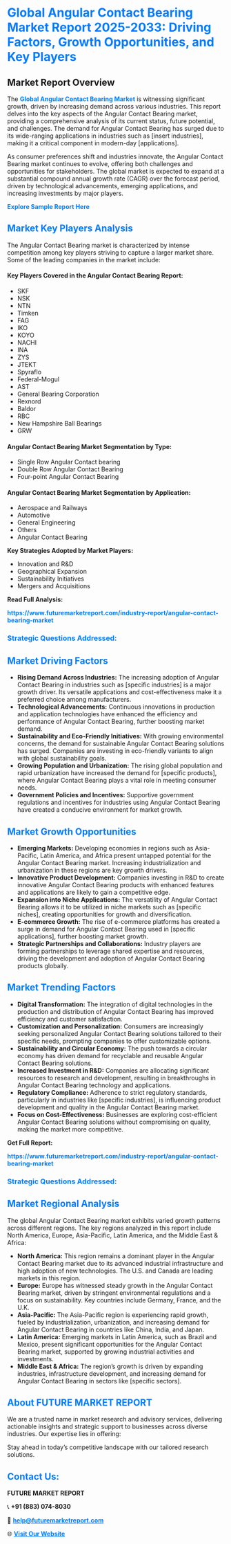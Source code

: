 <h1 style="color: #007BFF;">Global Angular Contact Bearing Market Report 2025-2033: Driving Factors, Growth Opportunities, and Key Players</h1>

<section id="overview">
<h2>Market Report Overview</h2>
<p>The <a href="https://www.futuremarketreport.com/industry-report/angular-contact-bearing-market" style="color: #007BFF; text-decoration: none;"><strong>Global Angular Contact Bearing Market</strong></a> is witnessing significant growth, driven by increasing demand across various industries. This report delves into the key aspects of the Angular Contact Bearing market, providing a comprehensive analysis of its current status, future potential, and challenges. The demand for Angular Contact Bearing has surged due to its wide-ranging applications in industries such as [insert industries], making it a critical component in modern-day [applications].</p>
<p>As consumer preferences shift and industries innovate, the Angular Contact Bearing market continues to evolve, offering both challenges and opportunities for stakeholders. The global market is expected to expand at a substantial compound annual growth rate (CAGR) over the forecast period, driven by technological advancements, emerging applications, and increasing investments by major players.</p>
</section>

<section id="overview">
<p><a href="https://www.futuremarketreport.com/request-sample/reportId=120054" style="color: #007BFF; text-decoration: none;"><strong>Explore Sample Report Here</strong></a></p>
</section>

<section id="key-players">
<h2 style="color: #007BFF;">Market Key Players Analysis</h2>
<p>The Angular Contact Bearing market is characterized by intense competition among key players striving to capture a larger market share. Some of the leading companies in the market include:</p>
<h4>Key Players Covered in the Angular Contact Bearing Report:</h4>
<ul><li>SKF</li><li>NSK</li><li>NTN</li><li>Timken</li><li>FAG</li><li>IKO</li><li>KOYO</li><li>NACHI</li><li>INA</li><li>ZYS</li><li>JTEKT</li><li>Spyraflo</li><li>Federal-Mogul</li><li>AST</li><li>General Bearing Corporation</li><li>Rexnord</li><li>Baldor</li><li>RBC</li><li>New Hampshire Ball Bearings</li><li>GRW</li></ul>
<h4>Angular Contact Bearing Market Segmentation by Type:</h4>
<ul><li>Single Row Angular Contact bearing</li><li>Double Row Angular Contact Bearing</li><li>Four-point Angular Contact Bearing</li></ul>

<h4>Angular Contact Bearing Market Segmentation by Application:</h4>
<ul><li>Aerospace and Railways</li><li>Automotive</li><li>General Engineering</li><li>Others</li><li>Angular Contact Bearing</li></ul>
<p><strong>Key Strategies Adopted by Market Players:</strong></p>
<ul>
<li>Innovation and R&D</li>
<li>Geographical Expansion</li>
<li>Sustainability Initiatives</li>
<li>Mergers and Acquisitions</li>
</ul>
</section>

<section>
<p><strong>Read Full Analysis: </strong></p><a href="https://www.futuremarketreport.com/industry-report/angular-contact-bearing-market" style="color: #007BFF; text-decoration: none;"><strong>https://www.futuremarketreport.com/industry-report/angular-contact-bearing-market</strong></a>
<h3 style="color: #007BFF;">Strategic Questions Addressed:</h3>
</section>

<section id="driving-factors">
<h2 style="color: #007BFF;">Market Driving Factors</h2>
<ul>
<li><strong>Rising Demand Across Industries:</strong> The increasing adoption of Angular Contact Bearing in industries such as [specific industries] is a major growth driver. Its versatile applications and cost-effectiveness make it a preferred choice among manufacturers.</li>
<li><strong>Technological Advancements:</strong> Continuous innovations in production and application technologies have enhanced the efficiency and performance of Angular Contact Bearing, further boosting market demand.</li>
<li><strong>Sustainability and Eco-Friendly Initiatives:</strong> With growing environmental concerns, the demand for sustainable Angular Contact Bearing solutions has surged. Companies are investing in eco-friendly variants to align with global sustainability goals.</li>
<li><strong>Growing Population and Urbanization:</strong> The rising global population and rapid urbanization have increased the demand for [specific products], where Angular Contact Bearing plays a vital role in meeting consumer needs.</li>
<li><strong>Government Policies and Incentives:</strong> Supportive government regulations and incentives for industries using Angular Contact Bearing have created a conducive environment for market growth.</li>
</ul>
</section>

<section id="growth-opportunities">
<h2 style="color: #007BFF;">Market Growth Opportunities</h2>
<ul>
<li><strong>Emerging Markets:</strong> Developing economies in regions such as Asia-Pacific, Latin America, and Africa present untapped potential for the Angular Contact Bearing market. Increasing industrialization and urbanization in these regions are key growth drivers.</li>
<li><strong>Innovative Product Development:</strong> Companies investing in R&D to create innovative Angular Contact Bearing products with enhanced features and applications are likely to gain a competitive edge.</li>
<li><strong>Expansion into Niche Applications:</strong> The versatility of Angular Contact Bearing allows it to be utilized in niche markets such as [specific niches], creating opportunities for growth and diversification.</li>
<li><strong>E-commerce Growth:</strong> The rise of e-commerce platforms has created a surge in demand for Angular Contact Bearing used in [specific applications], further boosting market growth.</li>
<li><strong>Strategic Partnerships and Collaborations:</strong> Industry players are forming partnerships to leverage shared expertise and resources, driving the development and adoption of Angular Contact Bearing products globally.</li>
</ul>
</section>

<section id="trending-factors">
<h2 style="color: #007BFF;">Market Trending Factors</h2>
<ul>
<li><strong>Digital Transformation:</strong> The integration of digital technologies in the production and distribution of Angular Contact Bearing has improved efficiency and customer satisfaction.</li>
<li><strong>Customization and Personalization:</strong> Consumers are increasingly seeking personalized Angular Contact Bearing solutions tailored to their specific needs, prompting companies to offer customizable options.</li>
<li><strong>Sustainability and Circular Economy:</strong> The push towards a circular economy has driven demand for recyclable and reusable Angular Contact Bearing solutions.</li>
<li><strong>Increased Investment in R&D:</strong> Companies are allocating significant resources to research and development, resulting in breakthroughs in Angular Contact Bearing technology and applications.</li>
<li><strong>Regulatory Compliance:</strong> Adherence to strict regulatory standards, particularly in industries like [specific industries], is influencing product development and quality in the Angular Contact Bearing market.</li>
<li><strong>Focus on Cost-Effectiveness:</strong> Businesses are exploring cost-efficient Angular Contact Bearing solutions without compromising on quality, making the market more competitive.</li>
</ul>
</section>

<section>
<p><strong>Get Full Report: </strong></p><a href="https://www.futuremarketreport.com/industry-report/angular-contact-bearing-market" style="color: #007BFF; text-decoration: none;"><strong>https://www.futuremarketreport.com/industry-report/angular-contact-bearing-market</strong></a>
<h3 style="color: #007BFF;">Strategic Questions Addressed:</h3>
</section>


<section id="regional-analysis">
<h2 style="color: #007BFF;">Market Regional Analysis</h2>
<p>The global Angular Contact Bearing market exhibits varied growth patterns across different regions. The key regions analyzed in this report include North America, Europe, Asia-Pacific, Latin America, and the Middle East & Africa:</p>
<ul>
<li><strong>North America:</strong> This region remains a dominant player in the Angular Contact Bearing market due to its advanced industrial infrastructure and high adoption of new technologies. The U.S. and Canada are leading markets in this region.</li>
<li><strong>Europe:</strong> Europe has witnessed steady growth in the Angular Contact Bearing market, driven by stringent environmental regulations and a focus on sustainability. Key countries include Germany, France, and the U.K.</li>
<li><strong>Asia-Pacific:</strong> The Asia-Pacific region is experiencing rapid growth, fueled by industrialization, urbanization, and increasing demand for Angular Contact Bearing in countries like China, India, and Japan.</li>
<li><strong>Latin America:</strong> Emerging markets in Latin America, such as Brazil and Mexico, present significant opportunities for the Angular Contact Bearing market, supported by growing industrial activities and investments.</li>
<li><strong>Middle East & Africa:</strong> The region’s growth is driven by expanding industries, infrastructure development, and increasing demand for Angular Contact Bearing in sectors like [specific sectors].</li>
</ul>
</section>

<footer>
<h2 style="color: #007BFF;">About FUTURE MARKET REPORT</h2>
<p>We are a trusted name in market research and advisory services, delivering actionable insights and strategic support to businesses across diverse industries. Our expertise lies in offering:</p>

<p>Stay ahead in today’s competitive landscape with our tailored research solutions.</p>

<h2 style="color: #007BFF;">Contact Us:</h2>
<p><strong>FUTURE MARKET REPORT</strong></p>
<p>📞 <strong>+91 (883) 074-8030</strong></p>
<p>📧 <strong><a href="mailto:help@futuremarketreport.com" style="color: #007BFF;">help@futuremarketreport.com</a></strong></p>
<p>🌐 <strong><a href="https://www.futuremarketreport.com/" style="color: #007BFF;">Visit Our Website</a></strong></p>
</footer>